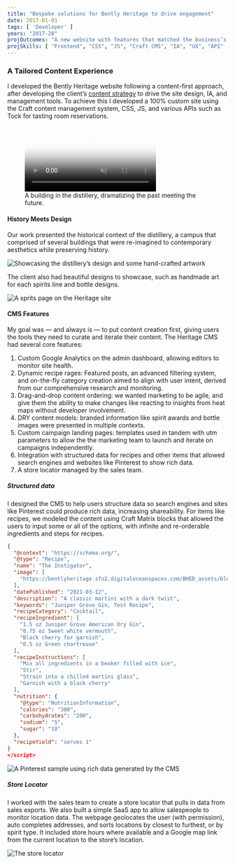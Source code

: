 ```yaml
---
title: "Bespoke solutions for Bently Heritage to drive engagement"
date: 2017-01-01
tags: [ 'Developer' ]
years: "2017-20"
projOutcomes: "A new website with features that matched the business’s content needs, their brand look and feel, and had features like rich content and store locators that let the marketing team keep their hands on the steering wheel."
projSkills: [ "Frontend", "CSS", "JS", "Craft CMS", "IA", "UX", "API"  ]
---
```


### A Tailored Content Experience

I developed the Bently Heritage website following a content-first approach, after developing the client&rsquo;s [content strategy](/projects/heritage-content-strategy) to drive the site design, IA, and management tools. To achieve this I developed a 100% custom site using the Craft content management system, CSS, JS, and various APIs such as Tock for tasting room reservations.

<figure>
<video autoplay loop muted playsinline poster="/mill-slide-cover.webp">
  <source src="/mill-slide.mp4" type="video/mp4">
</video>
<figcaption>A building in the distillery, dramatizing the past meeting the future.</figcaption>
</figure>

#### History Meets Design

Our work presented the historical context of the distillery, a campus that comprised of several buildings that were re-imagined to contemporary aesthetics while preserving history. 

![Showcasing the distillery&rsquo;s design and some hand-crafted artwork](/heritage-preservation.webp)

The client also had beautiful designs to showcase, such as handmade art for each spirits line and bottle designs. 

![A sprits page on the Heritage site](/heritage-jg.webp)

#### CMS Features

My goal was — and always is — to put content creation first, giving users the tools they need to curate and iterate their content. The Heritage CMS had several core features:

1. Custom Google Analytics on the admin dashboard, allowing editors to monitor site health.
1. Dynamic recipe rages: Featured posts, an advanced filtering system, and on-the-fly category creation aimed to align with user intent, derived from our comprehensive research and monitoring.
1. Drag-and-drop content ordering: we wanted marketing to be agile, and give them the ability to make changes like reacting to insights from heat maps without developer involvement. 
1. DRY content models: branded information like spirit awards and bottle images were presented in multiple contexts.
1. Custom campaign landing pages: templates used in tandem with utm parameters to allow the the marketing team to launch and iterate on campaigns independently.
1. Integration with structured data for recipes and other items that allowed search engines and websites like Pinterest to show rich data.
1. A store locator managed by the sales team. 

##### Structured data

I designed the CMS to help users structure data so search engines and sites like Pinterest could produce rich data, increasing shareability. For items like recipes, we modeled the content using Craft Matrix blocks that allowed the users to input some or all of the options, with infinite and re-orderable ingredients and steps for recipes. 

```json
{
  "@context": "https://schema.org/",
  "@type": "Recipe",
  "name": "The Instigator",
  "image": [
    "https://bentlyheritage.sfo2.digitaloceanspaces.com/BHED_assets/blog-assets/opt_Gin-Cocktails_2021-02-23-192837.webp"
  ],
  "datePublished": "2021-03-12",
  "description": "A classic martini with a dark twist",
  "keywords": "Juniper Grove Gin, Test Recipe",
  "recipeCategory": "Cocktail",
  "recipeIngredient": [
    "1.5 oz Juniper Grove American Ory Gin",
    "0.75 oz Sweet white vermouth",
    "Black cherry for garnish",
    "0.5 oz Green chartreuse"
  ],
  "recipeInstructions": [
    "Mix all ingredients in a beaker filled with ice",
    "Stir",
    "Strain into a chilled martini glass",
    "Garnish with a black cherry"
  ],
  "nutrition": {
    "@type": "NutritionInformation",
    "calories": "300",
    "carbohydrates": "200",
    "sodium": "5",
    "sugar": "10"
  },
  "recipeYield": "serves 1"
}
</script>
```

![A Pinterest sample using rich data generated by the CMS](/pinterest-rich-data.webp)

##### Store Locator

I worked with the sales team to create a store locator that pulls in data from sales exports. We also built a simple SaaS app to allow salespeople to monitor location data. The webpage geolocates the user (with permission), auto completes addresses, and sorts locations by closest to furthest, or by spirit type. It included store hours where available and a Google map link from the current location to the store&rsquo;s location. 

![The store locator](/store-locator.webp)
